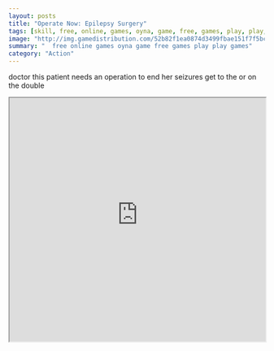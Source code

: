 ```yaml
---
layout: posts
title: "Operate Now: Epilepsy Surgery"
tags: [skill, free, online, games, oyna, game, free, games, play, play, games]
image: "http://img.gamedistribution.com/52b82f1ea0874d3499fbae151f7f5bcb.jpg"
summary: "  free online games oyna game free games play play games"
category: "Action"
---
```


doctor this patient needs an operation to end her seizures get to the or on the double

<iframe width="100%" height="480px;" src="http://flash.gamedistribution.com?game=52b82f1ea0874d3499fbae151f7f5bcb"></iframe>